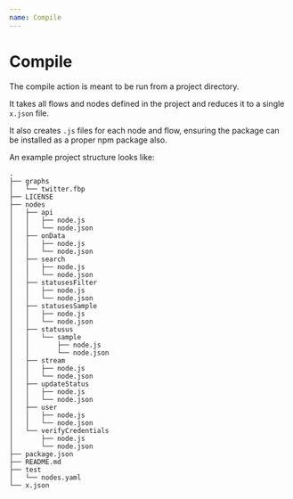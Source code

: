 ```yaml
---
name: Compile
---
```


# Compile
The compile action is meant to be run from a project directory.

It takes all flows and nodes defined in the project and reduces it to a single `x.json` file.

It also creates `.js` files for each node and flow, ensuring the package can be installed as a proper npm package also.

An example project structure looks like:
```
.
├── graphs
│   └── twitter.fbp
├── LICENSE
├── nodes
│   ├── api
│   │   ├── node.js
│   │   └── node.json
│   ├── onData
│   │   ├── node.js
│   │   └── node.json
│   ├── search
│   │   ├── node.js
│   │   └── node.json
│   ├── statusesFilter
│   │   ├── node.js
│   │   └── node.json
│   ├── statusesSample
│   │   ├── node.js
│   │   └── node.json
│   ├── statusus
│   │   └── sample
│   │       ├── node.js
│   │       └── node.json
│   ├── stream
│   │   ├── node.js
│   │   └── node.json
│   ├── updateStatus
│   │   ├── node.js
│   │   └── node.json
│   ├── user
│   │   ├── node.js
│   │   └── node.json
│   └── verifyCredentials
│       ├── node.js
│       └── node.json
├── package.json
├── README.md
├── test
│   └── nodes.yaml
└── x.json
```